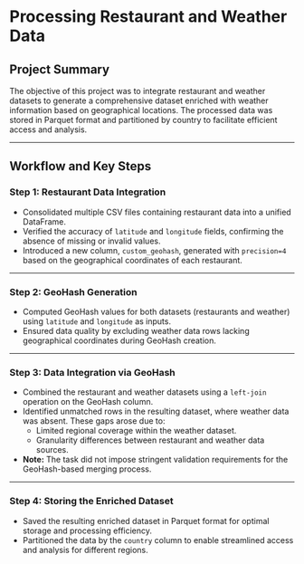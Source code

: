 # Processing Restaurant and Weather Data

## Project Summary
The objective of this project was to integrate restaurant and weather datasets to generate a comprehensive dataset enriched with weather information based on geographical locations. The processed data was stored in Parquet format and partitioned by country to facilitate efficient access and analysis.

---

## Workflow and Key Steps

### Step 1: Restaurant Data Integration
- Consolidated multiple CSV files containing restaurant data into a unified DataFrame.
- Verified the accuracy of `latitude` and `longitude` fields, confirming the absence of missing or invalid values.
- Introduced a new column, `custom_geohash`, generated with `precision=4` based on the geographical coordinates of each restaurant.

---

### Step 2: GeoHash Generation
- Computed GeoHash values for both datasets (restaurants and weather) using `latitude` and `longitude` as inputs.
- Ensured data quality by excluding weather data rows lacking geographical coordinates during GeoHash creation.

---

### Step 3: Data Integration via GeoHash
- Combined the restaurant and weather datasets using a `left-join` operation on the GeoHash column.
- Identified unmatched rows in the resulting dataset, where weather data was absent. These gaps arose due to:
  - Limited regional coverage within the weather dataset.
  - Granularity differences between restaurant and weather data sources.
- **Note:** The task did not impose stringent validation requirements for the GeoHash-based merging process.

---

### Step 4: Storing the Enriched Dataset
- Saved the resulting enriched dataset in Parquet format for optimal storage and processing efficiency.
- Partitioned the data by the `country` column to enable streamlined access and analysis for different regions.